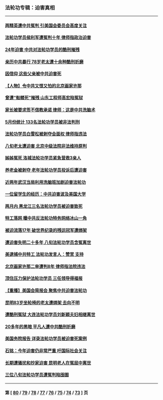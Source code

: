 ### 法轮功专辑：迫害真相
---
#### [两精英遭中共冤判 引美国会委员会高度关注](../../pages/nf4379/n14026429.md?07050430) 
#### [法轮功学员侯利军遭冤判十年 律师指政治迫害](../../pages/nf4379/n14020465.md?07050430) 
#### [24年迫害 中共对法轮功学员的酷刑摧残](../../pages/nf4379/n14016856.md?07050430) 
#### [亲历中共暴行 78岁老太遭十余种酷刑折磨](../../pages/nf4379/n14016167.md?07050430) 
#### [因信仰 这些父亲被中共迫害死](../../pages/nf4379/n14015381.md?07050430) 
#### [【人物】令中共又恨又怕的北京画家许那](../../pages/nf4379/n14015698.md?07050430) 
#### [曾遭“骷髅死”摧残 山东工程师高宏陷冤狱](../../pages/nf4379/n14014585.md?07050430) 
#### [家长被要求签不信教承诺 律师：这是中共洗脑术](../../pages/nf4379/n14014255.md?07050430) 
#### [5月份统计 133名法轮功学员被非法判刑](../../pages/nf4379/n14013124.md?07050430) 
#### [法轮功学员白雪松被剥夺会面权 律师指违法](../../pages/nf4379/n14012545.md?07050430) 
#### [八旬老太遭迫害 北京中级法院非法维持原判](../../pages/nf4379/n14011579.md?07050430) 
#### [姊姊冤死 洛城法轮功学员紧急营救3亲人](../../pages/nf4379/n14011859.md?07050430) 
#### [养老金被剥夺 老年法轮功学员投诉后遭迫害](../../pages/nf4379/n14011154.md?07050430) 
#### [近两年武汉当局利用洗脑班加剧迫害法轮功](../../pages/nf4379/n14009413.md?07050430) 
#### [一位留学生的经历：中共迫害波及美国大学](../../pages/nf4379/n14008375.md?07050430) 
#### [两月内 黑龙江三名法轮功学员被迫害致死](../../pages/nf4379/n14006552.md?07050430) 
#### [特工落网 曝中共反法轮功特务网络冰山一角](../../pages/nf4379/n14006412.md?07050430) 
#### [被迫流落17年 破世界纪录的残运冠军遭绑架](../../pages/nf4379/n14006004.md?07050430) 
#### [遭迫害失明二十多年 八旬法轮功学员含冤离世](../../pages/nf4379/n14005431.md?07050430) 
#### [美逮捕中共特工 法轮功发言人：赞赏 支持](../../pages/nf4379/n14005107.md?07050430) 
#### [北京画家许那二审遭判8年 律师指法院违法](../../pages/nf4379/n14004182.md?07050430) 
#### [顶住压力保护法轮功学员 三任领导得福报](../../pages/nf4379/n14002440.md?07050430) 
#### [【重播】美国会简报会 聚焦中共迫害法轮功](../../pages/nf4379/n14002932.md?07050430) 
#### [昆明83岁坐轮椅的老太遭绑架 去向不明](../../pages/nf4379/n14000874.md?07050430) 
#### [遭酷刑冤狱 大连法轮功学员刘新颖夫妇相继离世](../../pages/nf4379/n13998111.md?07050430) 
#### [20多年的黑暗 平凡人遭中共酷刑折磨](../../pages/nf4379/n13997976.md?07050430) 
#### [美国务院报告 详录法轮功学员被迫害死案例](../../pages/nf4379/n13997752.md?07050430) 
#### [石铭：今年迫害仍非常严重 吁国际社会关注](../../pages/nf4379/n13996099.md?07050430) 
#### [长期遭骚扰和抄家迫害 昆明老人在冤屈中离世](../../pages/nf4379/n13990487.md?07050430) 
#### [三位八旬法轮功学员遭冤判陷囹圄](../../pages/nf4379/n13988869.md?07050430) 

---
#### 第 [ [80](./80.md?07050430) / [79](./79.md?07050430) / [78](./78.md?07050430) / [77](./77.md?07050430) / [76](./76.md?07050430) / [75](./75.md?07050430) / [74](./74.md?07050430) / [73](./73.md?07050430) ] 页
